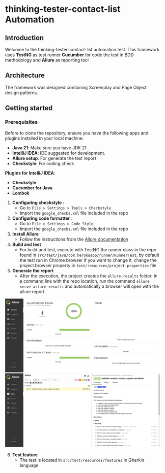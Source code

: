 # thinking-tester-contact-list Automation

## Introduction

Welcome to the thinking-tester-contact-list automation test. This framework uses **TestNG** as test
runner **Cucumber** for code the test in BDD methodology and **Allure** as reporting tool

## Architecture

The framework was designed combining Screenplay and Page Object design patterns.

## Getting started

### Prerequisites

Before to clone the repository, ensure you have the following apps and plugins installed in your
local machine:

- **Java 21**: Make sure you have JDK 21
- **IntelliJ IDEA**: IDE suggested for development.
- **Allure setup**: For generate the test report
- **Checkstyle**: For coding check

**Plugins for IntelliJ IDEA**:

- **Checkstyle**
- **Cucumber for Java**
- **Lombok**

1. **Configuring checkstyle** :
    - Go to `File > Settings > Tools > Checkstyle`
    - Import the `google_checks.xml` file included in the repo
2. **Configuring code formatter** :
    - Go to `File > Settings > Code Style`
    - Import the `google_checks.xml` file included in the repo
3. **Install Allure**
    - Follow the instructions from
      the [Allure documentation](https://allurereport.org/docs/install/)
4. **Build and test**
    - For build and test, execute with TestNG the runner class in the repo found
      in `src/test/java/com.herokuapp/runner/RunnerTest`, by default the test run in Chrome browser
      if you want to change it, change the project.browser property
      in `test/resources/project.properties` file
5. **Generate the report**
    - After the execution, the project creates the `allure-results` folder. In a command line with
      the
      repo location, run the command `allure serve allure-results` and automatically a browser will
      open with the allure report.

![Allure_Summary](resources/allure_summary.png)
![Allure_Results](resources/allure_test.png)

6. **Test feature**
    - The test is located in `src/test/resources/features` in Gherkin language